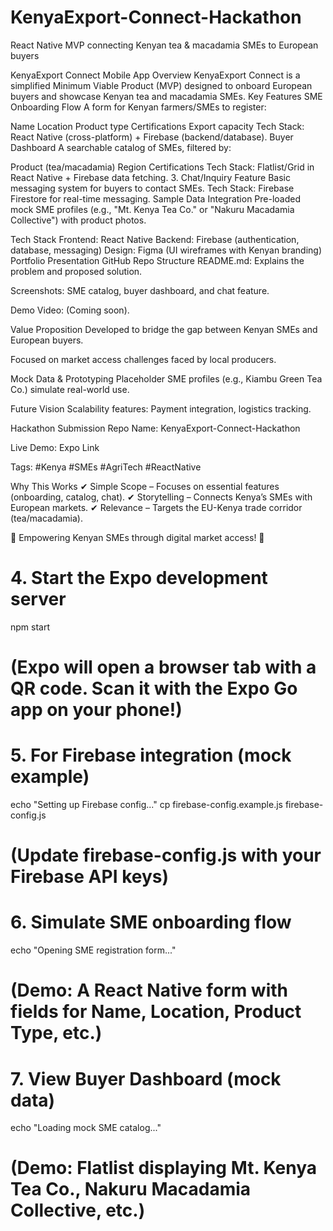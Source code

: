 # KenyaExport-Connect-Hackathon
React Native MVP connecting Kenyan tea &amp; macadamia SMEs to European buyers

KenyaExport Connect Mobile App
Overview
KenyaExport Connect is a simplified Minimum Viable Product (MVP) designed to onboard European buyers and showcase Kenyan tea and macadamia SMEs.
Key Features
SME Onboarding Flow
A form for Kenyan farmers/SMEs to register:

Name
Location
Product type
Certifications
Export capacity
Tech Stack: React Native (cross-platform) + Firebase (backend/database).
Buyer Dashboard
A searchable catalog of SMEs, filtered by:

Product (tea/macadamia)
Region
Certifications
Tech Stack: Flatlist/Grid in React Native + Firebase data fetching.
3. Chat/Inquiry Feature
Basic messaging system for buyers to contact SMEs.
Tech Stack: Firebase Firestore for real-time messaging.
Sample Data Integration
Pre-loaded mock SME profiles (e.g., "Mt. Kenya Tea Co." or "Nakuru Macadamia Collective") with product photos.

Tech Stack
Frontend: React Native
Backend: Firebase (authentication, database, messaging)
Design: Figma (UI wireframes with Kenyan branding)
Portfolio Presentation
GitHub Repo Structure
README.md: Explains the problem and proposed solution.

Screenshots: SME catalog, buyer dashboard, and chat feature.

Demo Video: (Coming soon).

Value Proposition
Developed to bridge the gap between Kenyan SMEs and European buyers.

Focused on market access challenges faced by local producers.

Mock Data & Prototyping
Placeholder SME profiles (e.g., Kiambu Green Tea Co.) simulate real-world use.

Future Vision
Scalability features: Payment integration, logistics tracking.

Hackathon Submission
Repo Name: KenyaExport-Connect-Hackathon

Live Demo: Expo Link

Tags: #Kenya #SMEs #AgriTech #ReactNative

Why This Works
✔ Simple Scope – Focuses on essential features (onboarding, catalog, chat).
✔ Storytelling – Connects Kenya’s SMEs with European markets.
✔ Relevance – Targets the EU-Kenya trade corridor (tea/macadamia).

🚀 Empowering Kenyan SMEs through digital market access! 🚀


# 4. Start the Expo development server
npm start

# (Expo will open a browser tab with a QR code. Scan it with the Expo Go app on your phone!)

# 5. For Firebase integration (mock example)
echo "Setting up Firebase config..."
cp firebase-config.example.js firebase-config.js
# (Update firebase-config.js with your Firebase API keys)

# 6. Simulate SME onboarding flow
echo "Opening SME registration form..."
# (Demo: A React Native form with fields for Name, Location, Product Type, etc.)

# 7. View Buyer Dashboard (mock data)
echo "Loading mock SME catalog..."
# (Demo: Flatlist displaying Mt. Kenya Tea Co., Nakuru Macadamia Collective, etc.)


